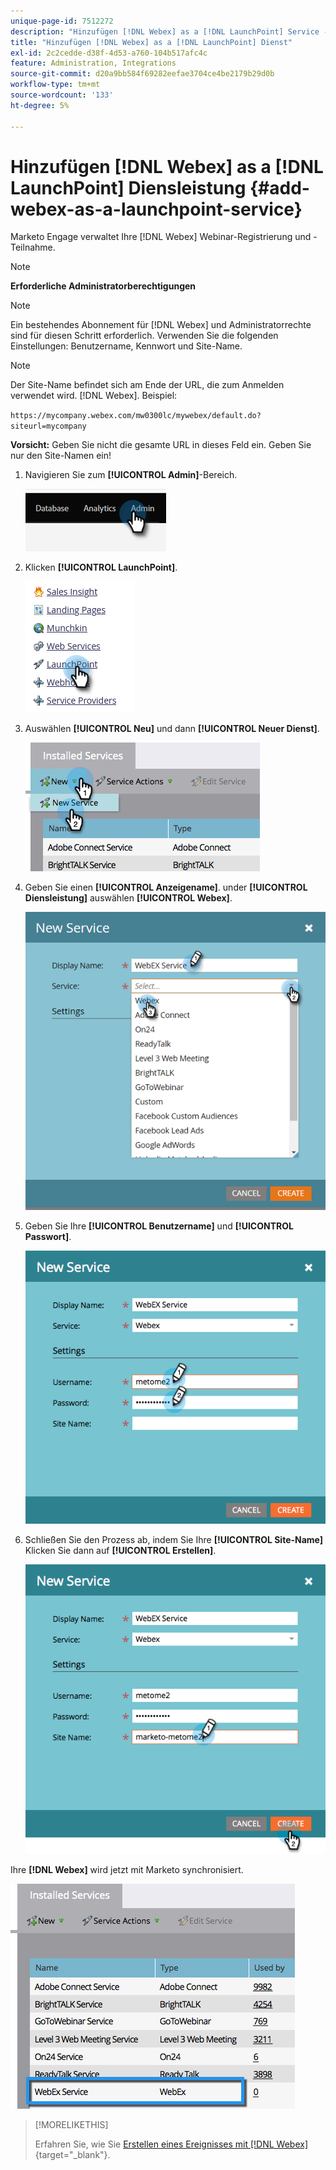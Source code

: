 ```yaml
---
unique-page-id: 7512272
description: "Hinzufügen [!DNL Webex] as a [!DNL LaunchPoint] Service - Marketo Docs - Produktdokumentation"
title: "Hinzufügen [!DNL Webex] as a [!DNL LaunchPoint] Dienst"
exl-id: 2c2cedde-d38f-4d53-a760-104b517afc4c
feature: Administration, Integrations
source-git-commit: d20a9bb584f69282eefae3704ce4be2179b29d0b
workflow-type: tm+mt
source-wordcount: '133'
ht-degree: 5%

---
```


# Hinzufügen [!DNL Webex] as a [!DNL LaunchPoint] Diensleistung {#add-webex-as-a-launchpoint-service}

Marketo Engage verwaltet Ihre [!DNL Webex] Webinar-Registrierung und -Teilnahme.

>[!NOTE]
>
>**Erforderliche Administratorberechtigungen**

>[!NOTE]
>
>Ein bestehendes Abonnement für [!DNL Webex] und Administratorrechte sind für diesen Schritt erforderlich. Verwenden Sie die folgenden Einstellungen: Benutzername, Kennwort und Site-Name.

>[!NOTE]
>
>Der Site-Name befindet sich am Ende der URL, die zum Anmelden verwendet wird. [!DNL Webex]. Beispiel:
>
>`https://mycompany.webex.com/mw0300lc/mywebex/default.do?siteurl=mycompany`
>
>**Vorsicht:** Geben Sie nicht die gesamte URL in dieses Feld ein. Geben Sie nur den Site-Namen ein!

1. Navigieren Sie zum **[!UICONTROL Admin]**-Bereich.

   ![](assets/add-webex-as-a-launchpoint-service-1.png)

1. Klicken **[!UICONTROL LaunchPoint]**.

   ![](assets/add-webex-as-a-launchpoint-service-2.png)

1. Auswählen **[!UICONTROL Neu]** und dann **[!UICONTROL Neuer Dienst]**.

   ![](assets/add-webex-as-a-launchpoint-service-3.png)

1. Geben Sie einen **[!UICONTROL Anzeigename]**. under **[!UICONTROL Diensleistung]** auswählen **[!UICONTROL Webex]**.

   ![](assets/add-webex-as-a-launchpoint-service-4.png)

1. Geben Sie Ihre **[!UICONTROL Benutzername]** und **[!UICONTROL Passwort]**.

   ![](assets/add-webex-as-a-launchpoint-service-5.png)

1. Schließen Sie den Prozess ab, indem Sie Ihre **[!UICONTROL Site-Name]** Klicken Sie dann auf **[!UICONTROL Erstellen]**.

   ![](assets/add-webex-as-a-launchpoint-service-6.png)

Ihre **[!DNL Webex]** wird jetzt mit Marketo synchronisiert.

![](assets/add-webex-as-a-launchpoint-service-7.png)

>[!MORELIKETHIS]
>
>Erfahren Sie, wie Sie [Erstellen eines Ereignisses mit [!DNL Webex]](/help/marketo/product-docs/demand-generation/events/create-an-event/create-an-event-with-webex.md){target="_blank"}.
